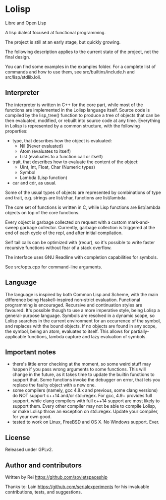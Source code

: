 # Lolisp
Libre and Open Lisp

A lisp dialect focused at functional programming.

The project is still at an early stage, but quickly growing.

The following description applies to the current state of the project, not the
final design.

You can find some examples in the examples folder.
For a complete list of commands and how to use them, see src/builtins/include.h
and src/lisp/stdlib.loli.

## Interpreter

The interpreter is written in C++ for the core part, while most of the functions
are implemented in the Lolisp language itself.
Source code is compiled by the lisp_tree() function to produce a tree of objects
that can be then evaluated, modified, or rebuilt into source code at any time.
Everything in Lolisp is represented by a common structure, with the following properties:

* type, that describes how the object is evaluated:
    - Nil (Never evaluated)
    - Atom (evaluates to itself)
    - List (evaluates to a function call or itself)
* trait, that describes how to evaluate the content of the object:
    - Uint, Int, Float, Char (Numeric types)
    - Symbol
    - Lambda (Lisp function)
* car and cdr, as usual.

Some of the usual types of objects are represented by combinations of type and trait,
e.g. strings are list/char, functions are list/lambda.

The core set of functions is written in C, while Lisp functions are list/lambda 
objects on top of the core functions.

Every object is garbage collected on request with a custom mark-and-sweep 
garbage collector. Currently, garbage collection is triggered at the end of each
cycle of the repl, and after initial compilation.

Self tail calls can be optimized with (recur), so it's possible to write faster
recursive functions without fear of a stack overflow.

The interface uses GNU Readline with completion capabilities for symbols.

See src/opts.cpp for command-line arguments.

## Language

The language is inspired by both Common Lisp and Scheme, with the main difference
being Haskell-inspired non-strict evaluation.
Functional programming is encouraged. Recursive and continuation styles are favoured.
It's possible though to use a more imperative style, being Lolisp a general-purpose language.
Symbols are resolved in a dynamic scope, so Lolisp searches in the current environment
for an occurrence of the symbol, and replaces with the bound objects. If no objects
are found in any scope, the symbol, being an atom, evaluates to itself.
This allows for partially-applicable functions, lambda capture and lazy evaluation of symbols.

## Important notes

* there's little error checking at the moment, so some weird stuff may
happen if you pass wrong arguments to some functions. This will change in the future,
as it takes time to update the builtin functions to support that.
Some functions invoke the debugger on error, that lets you replace the faulty
object with a new one.
* some compilers (namely, gcc 4.8.x and previous, some clang versions) do NOT
support c++14 and/or std::regex. For gcc, 4.9+ provides full support, while clang
compilers with full c++14 support are most likely to support them.
Every other compiler may not be able to compile Lolisp, or make Lolisp throw an
exception on std::regex. Update your compiler, for your own good.
* tested to work on Linux, FreeBSD and OS X. No Windows support. Ever.

## License

Released under GPLv2.

## Author and contributors

Written by Rei <https://github.com/sovietspaceship>

Thanks to:
Lain <https://github.com/serialexperiments> for his invaluable contributions, tests, and suggestions.
